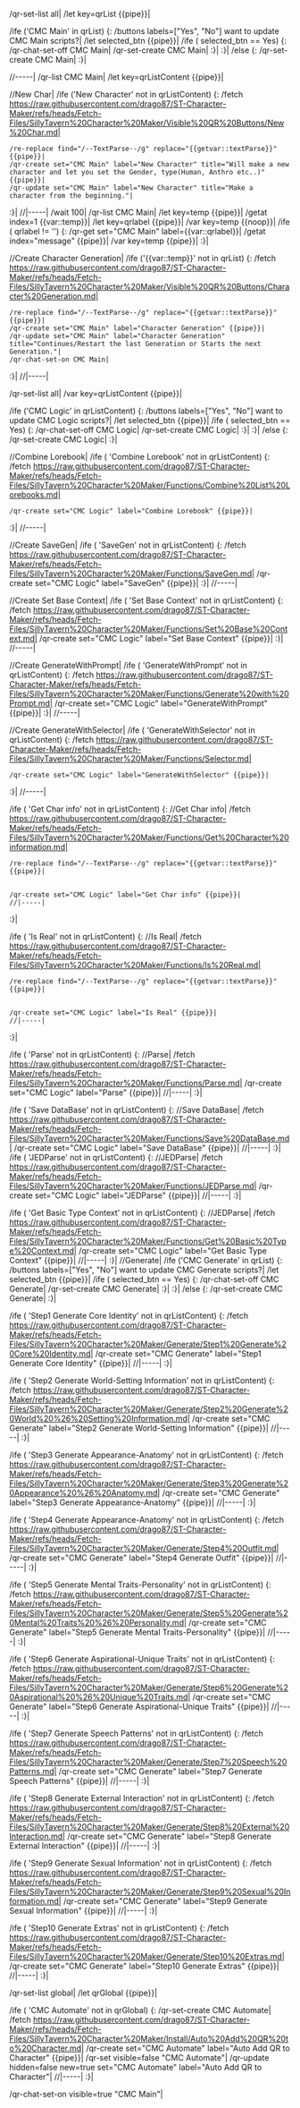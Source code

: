 /qr-set-list all|
/let key=qrList {{pipe}}|

/ife ('CMC Main' in qrList) {:
	/buttons labels=["Yes", "No"] want to update CMC Main scripts?|
	/let selected_btn {{pipe}}|
	/ife ( selected_btn == Yes) {:
		/qr-chat-set-off CMC Main|
		/qr-set-create CMC Main|
	:}|
:}|
/else {:
	/qr-set-create CMC Main|
:}|


//-----|
/qr-list CMC Main|
/let key=qrListContent {{pipe}}|

//New Char|
/ife ('New Character' not in qrListContent) {:
	/fetch https://raw.githubusercontent.com/drago87/ST-Character-Maker/refs/heads/Fetch-Files/SillyTavern%20Character%20Maker/Visible%20QR%20Buttons/New%20Char.md|
	
	
	/re-replace find="/--TextParse--/g" replace="{{getvar::textParse}}" {{pipe}}|
	/qr-create set="CMC Main" label="New Character" title="Will make a new character and let you set the Gender, type(Human, Anthro etc..)" {{pipe}}|
	/qr-update set="CMC Main" label="New Character" title="Make a character from the beginning."|
:}|
//|-----|
/wait 100|
/qr-list CMC Main|
/let key=temp {{pipe}}|
/getat index=1 {{var::temp}}|
/let key=qrlabel {{pipe}}|
/var key=temp {{noop}}|
/ife ( qrlabel != '') {:
	/qr-get set="CMC Main" label={{var::qrlabel}}|
	/getat index="message" {{pipe}}|
	/var key=temp {{pipe}}|
:}|


//Create Character Generation|
/ife ('{{var::temp}}' not in qrList) {:
	/fetch https://raw.githubusercontent.com/drago87/ST-Character-Maker/refs/heads/Fetch-Files/SillyTavern%20Character%20Maker/Visible%20QR%20Buttons/Character%20Generation.md|
	
	
	/re-replace find="/--TextParse--/g" replace="{{getvar::textParse}}" {{pipe}}|
	/qr-create set="CMC Main" label="Character Generation" {{pipe}}|
	/qr-update set="CMC Main" label="Character Generation" title="Continues/Restart the last Generation or Starts the next Generation."|
	/qr-chat-set-on CMC Main|
:}|
//|-----|


/qr-set-list all|
/var key=qrListContent {{pipe}}|

/ife ('CMC Logic' in qrListContent) {:
	/buttons labels=["Yes", "No"] want to update CMC Logic scripts?|
	/let selected_btn {{pipe}}|
	/ife ( selected_btn == Yes) {:
		/qr-chat-set-off CMC Logic|
		/qr-set-create CMC Logic|
	:}|
:}|
/else {:
	/qr-set-create CMC Logic|
:}|

//Combine Lorebook|
/ife ( 'Combine Lorebook' not in qrListContent) {:
	/fetch https://raw.githubusercontent.com/drago87/ST-Character-Maker/refs/heads/Fetch-Files/SillyTavern%20Character%20Maker/Functions/Combine%20List%20Lorebooks.md|
	
	/qr-create set="CMC Logic" label="Combine Lorebook" {{pipe}}|
:}|
//-----|


//Create SaveGen|
/ife ( 'SaveGen' not in qrListContent) {:
	/fetch https://raw.githubusercontent.com/drago87/ST-Character-Maker/refs/heads/Fetch-Files/SillyTavern%20Character%20Maker/Functions/SaveGen.md|
	/qr-create set="CMC Logic" label="SaveGen" {{pipe}}|
:}|
//-----|

//Create Set Base Context|
/ife ( 'Set Base Context' not in qrListContent) {:
	/fetch https://raw.githubusercontent.com/drago87/ST-Character-Maker/refs/heads/Fetch-Files/SillyTavern%20Character%20Maker/Functions/Set%20Base%20Context.md|
	/qr-create set="CMC Logic" label="Set Base Context" {{pipe}}|
:}|
//-----|


//Create GenerateWithPrompt|
/ife ( 'GenerateWithPrompt' not in qrListContent) {:
	/fetch https://raw.githubusercontent.com/drago87/ST-Character-Maker/refs/heads/Fetch-Files/SillyTavern%20Character%20Maker/Functions/Generate%20with%20Prompt.md|
	/qr-create set="CMC Logic" label="GenerateWithPrompt" {{pipe}}|
:}|
//-----|

//Create GenerateWithSelector|
/ife ( 'GenerateWithSelector' not in qrListContent) {:
	/fetch https://raw.githubusercontent.com/drago87/ST-Character-Maker/refs/heads/Fetch-Files/SillyTavern%20Character%20Maker/Functions/Selector.md|
	
	/qr-create set="CMC Logic" label="GenerateWithSelector" {{pipe}}|
:}|
//-----|

/ife ( 'Get Char info' not in qrListContent) {:
	//Get Char info|
	/fetch https://raw.githubusercontent.com/drago87/ST-Character-Maker/refs/heads/Fetch-Files/SillyTavern%20Character%20Maker/Functions/Get%20Character%20information.md|
	
	
	/re-replace find="/--TextParse--/g" replace="{{getvar::textParse}}" {{pipe}}|
	
	
	/qr-create set="CMC Logic" label="Get Char info" {{pipe}}|
	//|-----|
:}|

/ife ( 'Is Real' not in qrListContent) {:
	//Is Real|
	/fetch https://raw.githubusercontent.com/drago87/ST-Character-Maker/refs/heads/Fetch-Files/SillyTavern%20Character%20Maker/Functions/Is%20Real.md|
	
	
	/re-replace find="/--TextParse--/g" replace="{{getvar::textParse}}" {{pipe}}|
	
	
	/qr-create set="CMC Logic" label="Is Real" {{pipe}}|
	//|-----|
:}|

/ife ( 'Parse' not in qrListContent) {:
	//Parse|
	/fetch https://raw.githubusercontent.com/drago87/ST-Character-Maker/refs/heads/Fetch-Files/SillyTavern%20Character%20Maker/Functions/Parse.md|
	/qr-create set="CMC Logic" label="Parse" {{pipe}}|
	//|-----|
:}|

/ife ( 'Save DataBase' not in qrListContent) {:
	//Save DataBase|
	/fetch https://raw.githubusercontent.com/drago87/ST-Character-Maker/refs/heads/Fetch-Files/SillyTavern%20Character%20Maker/Functions/Save%20DataBase.md|
	/qr-create set="CMC Logic" label="Save DataBase" {{pipe}}|
	//|-----|
:}|
/ife ( 'JEDParse' not in qrListContent) {:
	//JEDParse|
	/fetch https://raw.githubusercontent.com/drago87/ST-Character-Maker/refs/heads/Fetch-Files/SillyTavern%20Character%20Maker/Functions/JEDParse.md|
	/qr-create set="CMC Logic" label="JEDParse" {{pipe}}|
	//|-----|
:}|

/ife ( 'Get Basic Type Context' not in qrListContent) {:
	//JEDParse|
	/fetch https://raw.githubusercontent.com/drago87/ST-Character-Maker/refs/heads/Fetch-Files/SillyTavern%20Character%20Maker/Functions/Get%20Basic%20Type%20Context.md|
	/qr-create set="CMC Logic" label="Get Basic Type Context" {{pipe}}|
	//|-----|
:}|
//Generate|
/ife ('CMC Generate' in qrList) {:
	/buttons labels=["Yes", "No"] want to update CMC Generate scripts?|
	/let selected_btn {{pipe}}|
	/ife ( selected_btn == Yes) {:
		/qr-chat-set-off CMC Generate|
		/qr-set-create CMC Generate|
	:}|
:}|
/else {:
	/qr-set-create CMC Generate|
:}|


/ife ( 'Step1 Generate Core Identity' not in qrListContent) {:
	/fetch https://raw.githubusercontent.com/drago87/ST-Character-Maker/refs/heads/Fetch-Files/SillyTavern%20Character%20Maker/Generate/Step1%20Generate%20Core%20Identity.md|
	/qr-create set="CMC Generate" label="Step1 Generate Core Identity" {{pipe}}|
	//|-----|
:}|

/ife ( 'Step2 Generate World-Setting Information' not in qrListContent) {:
	/fetch https://raw.githubusercontent.com/drago87/ST-Character-Maker/refs/heads/Fetch-Files/SillyTavern%20Character%20Maker/Generate/Step2%20Generate%20World%20%26%20Setting%20Information.md|
	/qr-create set="CMC Generate" label="Step2 Generate World-Setting Information" {{pipe}}|
	//|-----|
:}|

/ife ( 'Step3 Generate Appearance-Anatomy' not in qrListContent) {:
	/fetch https://raw.githubusercontent.com/drago87/ST-Character-Maker/refs/heads/Fetch-Files/SillyTavern%20Character%20Maker/Generate/Step3%20Generate%20Appearance%20%26%20Anatomy.md|
	/qr-create set="CMC Generate" label="Step3 Generate Appearance-Anatomy" {{pipe}}|
	//|-----|
:}|

/ife ( 'Step4 Generate Appearance-Anatomy' not in qrListContent) {:
	/fetch https://raw.githubusercontent.com/drago87/ST-Character-Maker/refs/heads/Fetch-Files/SillyTavern%20Character%20Maker/Generate/Step4%20Outfit.md|
	/qr-create set="CMC Generate" label="Step4 Generate Outfit" {{pipe}}|
	//|-----|
:}|

/ife ( 'Step5 Generate Mental Traits-Personality' not in qrListContent) {:
	/fetch https://raw.githubusercontent.com/drago87/ST-Character-Maker/refs/heads/Fetch-Files/SillyTavern%20Character%20Maker/Generate/Step5%20Generate%20Mental%20Traits%20%26%20Personality.md|
	/qr-create set="CMC Generate" label="Step5 Generate Mental Traits-Personality" {{pipe}}|
	//|-----|
:}|

/ife ( 'Step6 Generate Aspirational-Unique Traits' not in qrListContent) {:
	/fetch https://raw.githubusercontent.com/drago87/ST-Character-Maker/refs/heads/Fetch-Files/SillyTavern%20Character%20Maker/Generate/Step6%20Generate%20Aspirational%20%26%20Unique%20Traits.md|
	/qr-create set="CMC Generate" label="Step6 Generate Aspirational-Unique Traits" {{pipe}}|
	//|-----|
:}|

/ife ( 'Step7 Generate Speech Patterns' not in qrListContent) {:
	/fetch https://raw.githubusercontent.com/drago87/ST-Character-Maker/refs/heads/Fetch-Files/SillyTavern%20Character%20Maker/Generate/Step7%20Speech%20Patterns.md|
	/qr-create set="CMC Generate" label="Step7 Generate Speech Patterns" {{pipe}}|
	//|-----|
:}|

/ife ( 'Step8 Generate External Interaction' not in qrListContent) {:
	/fetch https://raw.githubusercontent.com/drago87/ST-Character-Maker/refs/heads/Fetch-Files/SillyTavern%20Character%20Maker/Generate/Step8%20External%20Interaction.md|
	/qr-create set="CMC Generate" label="Step8 Generate External Interaction" {{pipe}}|
	//|-----|
:}|

/ife ( 'Step9 Generate Sexual Information' not in qrListContent) {:
	/fetch https://raw.githubusercontent.com/drago87/ST-Character-Maker/refs/heads/Fetch-Files/SillyTavern%20Character%20Maker/Generate/Step9%20Sexual%20Information.md|
	/qr-create set="CMC Generate" label="Step9 Generate Sexual Information" {{pipe}}|
	//|-----|
:}|

/ife ( 'Step10 Generate Extras' not in qrListContent) {:
	/fetch https://raw.githubusercontent.com/drago87/ST-Character-Maker/refs/heads/Fetch-Files/SillyTavern%20Character%20Maker/Generate/Step10%20Extras.md|
	/qr-create set="CMC Generate" label="Step10 Generate Extras" {{pipe}}|
	//|-----|
:}|



/qr-set-list global|
/let qrGlobal {{pipe}}|

/ife ( 'CMC Automate' not in qrGlobal) {:
	/qr-set-create CMC Automate|
	/fetch https://raw.githubusercontent.com/drago87/ST-Character-Maker/refs/heads/Fetch-Files/SillyTavern%20Character%20Maker/Install/Auto%20Add%20QR%20to%20Character.md|
	/qr-create set="CMC Automate" label="Auto Add QR to Character" {{pipe}}|
	/qr-set visible=false "CMC Automate"|
	/qr-update hidden=false new=true set="CMC Automate" label="Auto Add QR to Character"|
	//|-----|
:}|


/qr-chat-set-on visible=true "CMC Main"|